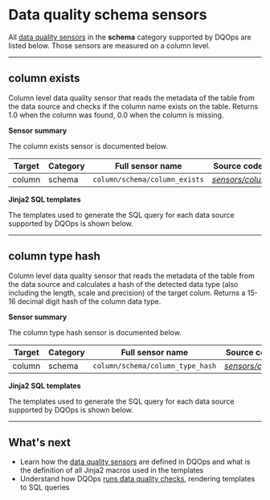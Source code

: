 # Data quality schema sensors
All [data quality sensors](../../../dqo-concepts/definition-of-data-quality-sensors.md) in the **schema** category supported by DQOps are listed below. Those sensors are measured on a column level.

---


## column exists
Column level data quality sensor that reads the metadata of the table from the data source and checks if the column name exists on the table.
 Returns 1.0 when the column was found, 0.0 when the column is missing.

**Sensor summary**

The column exists sensor is documented below.

| Target | Category | Full sensor name | Source code on GitHub |
|--------|----------|------------------|-----------------------|
| column | schema | <span class="no-wrap-code">`column/schema/column_exists`</span> | [*sensors/column/schema*](https://github.com/dqops/dqo/tree/develop/home/sensors/column/schema/) |







**Jinja2 SQL templates**

The templates used to generate the SQL query for each data source supported by DQOps is shown below.

___



## column type hash
Column level data quality sensor that reads the metadata of the table from the data source and calculates a hash of the detected data type (also including the length, scale and precision)
 of the target colum.
 Returns a 15-16 decimal digit hash of the column data type.

**Sensor summary**

The column type hash sensor is documented below.

| Target | Category | Full sensor name | Source code on GitHub |
|--------|----------|------------------|-----------------------|
| column | schema | <span class="no-wrap-code">`column/schema/column_type_hash`</span> | [*sensors/column/schema*](https://github.com/dqops/dqo/tree/develop/home/sensors/column/schema/) |







**Jinja2 SQL templates**

The templates used to generate the SQL query for each data source supported by DQOps is shown below.

___




## What's next
- Learn how the [data quality sensors](../../../dqo-concepts/definition-of-data-quality-sensors.md) are defined in DQOps and what is the definition of all Jinja2 macros used in the templates
- Understand how DQOps [runs data quality checks](../../../dqo-concepts/architecture/data-quality-check-execution-flow.md), rendering templates to SQL queries
